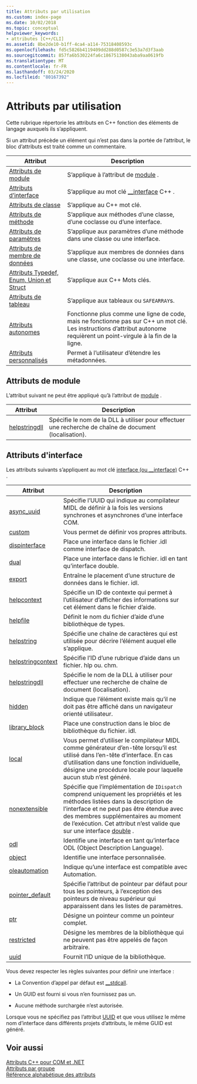 ```yaml
---
title: Attributs par utilisation
ms.custom: index-page
ms.date: 10/02/2018
ms.topic: conceptual
helpviewer_keywords:
- attributes [C++/CLI]
ms.assetid: 8be2de10-b1ff-4ca4-a114-75318408593c
ms.openlocfilehash: fd5c5826b4119409dd288d0587c3e53a7d3f3aab
ms.sourcegitcommit: 857fa6b530224fa6c18675138043aba9aa0619fb
ms.translationtype: MT
ms.contentlocale: fr-FR
ms.lasthandoff: 03/24/2020
ms.locfileid: "80167392"
---
```

# <a name="attributes-by-usage"></a>Attributs par utilisation

Cette rubrique répertorie les attributs en C++ fonction des éléments de langage auxquels ils s’appliquent.

Si un attribut précède un élément qui n’est pas dans la portée de l’attribut, le bloc d’attributs est traité comme un commentaire.

|Attribut|Description|
|---------------|-----------------|
|[Attributs de module](module-attributes.md)|S’applique à l’attribut de [module](module-cpp.md) .|
|[Attributs d’interface](interface-attributes.md)|S’applique au mot clé [__interface](../../cpp/interface.md) C++ .|
|[Attributs de classe](class-attributes.md)|S’applique au C++ mot clé.|
|[Attributs de méthode](method-attributes.md)|S’applique aux méthodes d’une classe, d’une coclasse ou d’une interface.|
|[Attributs de paramètres](parameter-attributes.md)|S’applique aux paramètres d’une méthode dans une classe ou une interface.|
|[Attributs de membre de données](data-member-attributes.md)|S’applique aux membres de données dans une classe, une coclasse ou une interface.|
|[Attributs Typedef, Enum, Union et Struct](typedef-enum-union-and-struct-attributes.md)|S’applique aux C++ Mots clés.|
|[Attributs de tableau](array-attributes.md)|S’applique aux tableaux ou `SAFEARRAY`s.|
|[Attributs autonomes](stand-alone-attributes.md)|Fonctionne plus comme une ligne de code, mais ne fonctionne pas sur C++ un mot clé. Les instructions d’attribut autonome requièrent un point-virgule à la fin de la ligne.|
|[Attributs personnalisés](custom-attributes-cpp.md)|Permet à l’utilisateur d’étendre les métadonnées.|

## <a name="module-attributes"></a>Attributs de module
L’attribut suivant ne peut être appliqué qu’à l’attribut de [module](module-cpp.md) .

|Attribut|Description|
|---------------|-----------------|
|[helpstringdll](helpstringdll.md)|Spécifie le nom de la DLL à utiliser pour effectuer une recherche de chaîne de document (localisation).|

## <a name="interface-attributes"></a>Attributs d'interface

Les attributs suivants s’appliquent au mot clé [interface (ou __interface)](../../cpp/interface.md) C++ .

|Attribut|Description|
|---------------|-----------------|
|[async_uuid](async-uuid.md)|Spécifie l’UUID qui indique au compilateur MIDL de définir à la fois les versions synchrones et asynchrones d’une interface COM.|
|[custom](custom-cpp.md)|Vous permet de définir vos propres attributs.|
|[dispinterface](dispinterface.md)|Place une interface dans le fichier .idl comme interface de dispatch.|
|[dual](dual.md)|Place une interface dans le fichier. idl en tant qu’interface double.|
|[export](export.md)|Entraîne le placement d’une structure de données dans le fichier. idl.|
|[helpcontext](helpcontext.md)|Spécifie un ID de contexte qui permet à l’utilisateur d’afficher des informations sur cet élément dans le fichier d’aide.|
|[helpfile](helpfile.md)|Définit le nom du fichier d’aide d’une bibliothèque de types.|
|[helpstring](helpstring.md)|Spécifie une chaîne de caractères qui est utilisée pour décrire l’élément auquel elle s’applique.|
|[helpstringcontext](helpstringcontext.md)|Spécifie l’ID d’une rubrique d’aide dans un fichier. hlp ou. chm.|
|[helpstringdll](helpstringdll.md)|Spécifie le nom de la DLL à utiliser pour effectuer une recherche de chaîne de document (localisation).|
|[hidden](hidden.md)|Indique que l’élément existe mais qu’il ne doit pas être affiché dans un navigateur orienté utilisateur.|
|[library_block](library-block.md)|Place une construction dans le bloc de bibliothèque du fichier. idl.|
|[local](local-cpp.md)|Vous permet d’utiliser le compilateur MIDL comme générateur d’en-tête lorsqu’il est utilisé dans l’en-tête d’interface. En cas d’utilisation dans une fonction individuelle, désigne une procédure locale pour laquelle aucun stub n’est généré.|
|[nonextensible](nonextensible.md)|Spécifie que l’implémentation de `IDispatch` comprend uniquement les propriétés et les méthodes listées dans la description de l’interface et ne peut pas être étendue avec des membres supplémentaires au moment de l’exécution. Cet attribut n’est valide que sur une interface [double](dual.md) .|
|[odl](odl.md)|Identifie une interface en tant qu’interface ODL (Object Description Language).|
|[object](object-cpp.md)|Identifie une interface personnalisée.|
|[oleautomation](oleautomation.md)|Indique qu’une interface est compatible avec Automation.|
|[pointer_default](pointer-default.md)|Spécifie l’attribut de pointeur par défaut pour tous les pointeurs, à l’exception des pointeurs de niveau supérieur qui apparaissent dans les listes de paramètres.|
|[ptr](ptr.md)|Désigne un pointeur comme un pointeur complet.|
|[restricted](restricted.md)|Désigne les membres de la bibliothèque qui ne peuvent pas être appelés de façon arbitraire.|
|[uuid](uuid-cpp-attributes.md)|Fournit l’ID unique de la bibliothèque.|

Vous devez respecter les règles suivantes pour définir une interface :

- La Convention d’appel par défaut est [__stdcall](../../cpp/stdcall.md).

- Un GUID est fourni si vous n’en fournissez pas un.

- Aucune méthode surchargée n’est autorisée.

Lorsque vous ne spécifiez pas l’attribut [UUID](uuid-cpp-attributes.md) et que vous utilisez le même nom d’interface dans différents projets d’attributs, le même GUID est généré.

## <a name="see-also"></a>Voir aussi

[Attributs C++ pour COM et .NET](cpp-attributes-com-net.md)<br/>
[Attributs par groupe](attributes-by-group.md)<br/>
[Référence alphabétique des attributs](attributes-alphabetical-reference.md)
